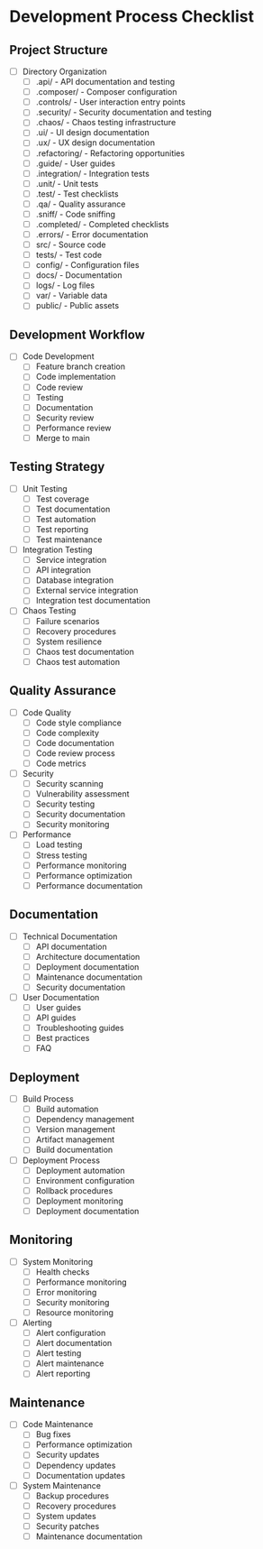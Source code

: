 # Development Process Checklist

## Project Structure
- [ ] Directory Organization
  - [ ] .api/ - API documentation and testing
  - [ ] .composer/ - Composer configuration
  - [ ] .controls/ - User interaction entry points
  - [ ] .security/ - Security documentation and testing
  - [ ] .chaos/ - Chaos testing infrastructure
  - [ ] .ui/ - UI design documentation
  - [ ] .ux/ - UX design documentation
  - [ ] .refactoring/ - Refactoring opportunities
  - [ ] .guide/ - User guides
  - [ ] .integration/ - Integration tests
  - [ ] .unit/ - Unit tests
  - [ ] .test/ - Test checklists
  - [ ] .qa/ - Quality assurance
  - [ ] .sniff/ - Code sniffing
  - [ ] .completed/ - Completed checklists
  - [ ] .errors/ - Error documentation
  - [ ] src/ - Source code
  - [ ] tests/ - Test code
  - [ ] config/ - Configuration files
  - [ ] docs/ - Documentation
  - [ ] logs/ - Log files
  - [ ] var/ - Variable data
  - [ ] public/ - Public assets

## Development Workflow
- [ ] Code Development
  - [ ] Feature branch creation
  - [ ] Code implementation
  - [ ] Code review
  - [ ] Testing
  - [ ] Documentation
  - [ ] Security review
  - [ ] Performance review
  - [ ] Merge to main

## Testing Strategy
- [ ] Unit Testing
  - [ ] Test coverage
  - [ ] Test documentation
  - [ ] Test automation
  - [ ] Test reporting
  - [ ] Test maintenance

- [ ] Integration Testing
  - [ ] Service integration
  - [ ] API integration
  - [ ] Database integration
  - [ ] External service integration
  - [ ] Integration test documentation

- [ ] Chaos Testing
  - [ ] Failure scenarios
  - [ ] Recovery procedures
  - [ ] System resilience
  - [ ] Chaos test documentation
  - [ ] Chaos test automation

## Quality Assurance
- [ ] Code Quality
  - [ ] Code style compliance
  - [ ] Code complexity
  - [ ] Code documentation
  - [ ] Code review process
  - [ ] Code metrics

- [ ] Security
  - [ ] Security scanning
  - [ ] Vulnerability assessment
  - [ ] Security testing
  - [ ] Security documentation
  - [ ] Security monitoring

- [ ] Performance
  - [ ] Load testing
  - [ ] Stress testing
  - [ ] Performance monitoring
  - [ ] Performance optimization
  - [ ] Performance documentation

## Documentation
- [ ] Technical Documentation
  - [ ] API documentation
  - [ ] Architecture documentation
  - [ ] Deployment documentation
  - [ ] Maintenance documentation
  - [ ] Security documentation

- [ ] User Documentation
  - [ ] User guides
  - [ ] API guides
  - [ ] Troubleshooting guides
  - [ ] Best practices
  - [ ] FAQ

## Deployment
- [ ] Build Process
  - [ ] Build automation
  - [ ] Dependency management
  - [ ] Version management
  - [ ] Artifact management
  - [ ] Build documentation

- [ ] Deployment Process
  - [ ] Deployment automation
  - [ ] Environment configuration
  - [ ] Rollback procedures
  - [ ] Deployment monitoring
  - [ ] Deployment documentation

## Monitoring
- [ ] System Monitoring
  - [ ] Health checks
  - [ ] Performance monitoring
  - [ ] Error monitoring
  - [ ] Security monitoring
  - [ ] Resource monitoring

- [ ] Alerting
  - [ ] Alert configuration
  - [ ] Alert documentation
  - [ ] Alert testing
  - [ ] Alert maintenance
  - [ ] Alert reporting

## Maintenance
- [ ] Code Maintenance
  - [ ] Bug fixes
  - [ ] Performance optimization
  - [ ] Security updates
  - [ ] Dependency updates
  - [ ] Documentation updates

- [ ] System Maintenance
  - [ ] Backup procedures
  - [ ] Recovery procedures
  - [ ] System updates
  - [ ] Security patches
  - [ ] Maintenance documentation 